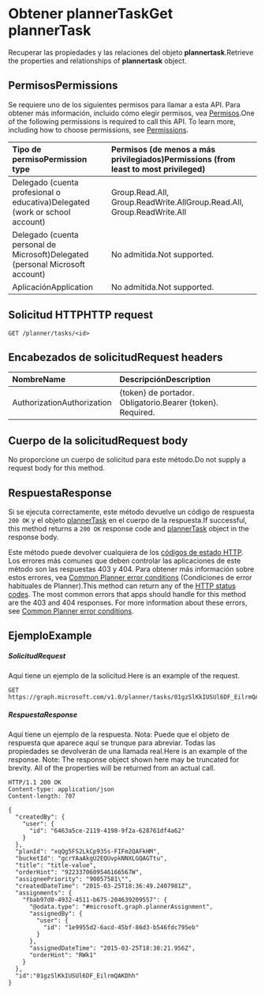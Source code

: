 # <a name="get-plannertask"></a><span data-ttu-id="78a52-101">Obtener plannerTask</span><span class="sxs-lookup"><span data-stu-id="78a52-101">Get plannerTask</span></span>

<span data-ttu-id="78a52-102">Recuperar las propiedades y las relaciones del objeto **plannertask**.</span><span class="sxs-lookup"><span data-stu-id="78a52-102">Retrieve the properties and relationships of **plannertask** object.</span></span>
## <a name="permissions"></a><span data-ttu-id="78a52-103">Permisos</span><span class="sxs-lookup"><span data-stu-id="78a52-103">Permissions</span></span>
<span data-ttu-id="78a52-p101">Se requiere uno de los siguientes permisos para llamar a esta API. Para obtener más información, incluido cómo elegir permisos, vea [Permisos](../../../concepts/permissions_reference.md).</span><span class="sxs-lookup"><span data-stu-id="78a52-p101">One of the following permissions is required to call this API. To learn more, including how to choose permissions, see [Permissions](../../../concepts/permissions_reference.md).</span></span>

|<span data-ttu-id="78a52-106">Tipo de permiso</span><span class="sxs-lookup"><span data-stu-id="78a52-106">Permission type</span></span>      | <span data-ttu-id="78a52-107">Permisos (de menos a más privilegiados)</span><span class="sxs-lookup"><span data-stu-id="78a52-107">Permissions (from least to most privileged)</span></span>              |
|:--------------------|:---------------------------------------------------------|
|<span data-ttu-id="78a52-108">Delegado (cuenta profesional o educativa)</span><span class="sxs-lookup"><span data-stu-id="78a52-108">Delegated (work or school account)</span></span> | <span data-ttu-id="78a52-109">Group.Read.All, Group.ReadWrite.All</span><span class="sxs-lookup"><span data-stu-id="78a52-109">Group.Read.All, Group.ReadWrite.All</span></span>    |
|<span data-ttu-id="78a52-110">Delegado (cuenta personal de Microsoft)</span><span class="sxs-lookup"><span data-stu-id="78a52-110">Delegated (personal Microsoft account)</span></span> | <span data-ttu-id="78a52-111">No admitida.</span><span class="sxs-lookup"><span data-stu-id="78a52-111">Not supported.</span></span>    |
|<span data-ttu-id="78a52-112">Aplicación</span><span class="sxs-lookup"><span data-stu-id="78a52-112">Application</span></span> | <span data-ttu-id="78a52-113">No admitida.</span><span class="sxs-lookup"><span data-stu-id="78a52-113">Not supported.</span></span> |

## <a name="http-request"></a><span data-ttu-id="78a52-114">Solicitud HTTP</span><span class="sxs-lookup"><span data-stu-id="78a52-114">HTTP request</span></span>
<!-- { "blockType": "ignored" } -->
```http
GET /planner/tasks/<id>
```

## <a name="request-headers"></a><span data-ttu-id="78a52-115">Encabezados de solicitud</span><span class="sxs-lookup"><span data-stu-id="78a52-115">Request headers</span></span>
| <span data-ttu-id="78a52-116">Nombre</span><span class="sxs-lookup"><span data-stu-id="78a52-116">Name</span></span>      |<span data-ttu-id="78a52-117">Descripción</span><span class="sxs-lookup"><span data-stu-id="78a52-117">Description</span></span>|
|:----------|:----------|
| <span data-ttu-id="78a52-118">Authorization</span><span class="sxs-lookup"><span data-stu-id="78a52-118">Authorization</span></span>  | <span data-ttu-id="78a52-p102">{token} de portador. Obligatorio.</span><span class="sxs-lookup"><span data-stu-id="78a52-p102">Bearer {token}. Required.</span></span> |

## <a name="request-body"></a><span data-ttu-id="78a52-121">Cuerpo de la solicitud</span><span class="sxs-lookup"><span data-stu-id="78a52-121">Request body</span></span>
<span data-ttu-id="78a52-122">No proporcione un cuerpo de solicitud para este método.</span><span class="sxs-lookup"><span data-stu-id="78a52-122">Do not supply a request body for this method.</span></span>

## <a name="response"></a><span data-ttu-id="78a52-123">Respuesta</span><span class="sxs-lookup"><span data-stu-id="78a52-123">Response</span></span>

<span data-ttu-id="78a52-124">Si se ejecuta correctamente, este método devuelve un código de respuesta `200 OK` y el objeto [plannerTask](../resources/plannertask.md) en el cuerpo de la respuesta.</span><span class="sxs-lookup"><span data-stu-id="78a52-124">If successful, this method returns a `200 OK` response code and [plannerTask](../resources/plannertask.md) object in the response body.</span></span>

<span data-ttu-id="78a52-p103">Este método puede devolver cualquiera de los [códigos de estado HTTP](../../../concepts/errors.md). Los errores más comunes que deben controlar las aplicaciones de este método son las respuestas 403 y 404. Para obtener más información sobre estos errores, vea [Common Planner error conditions](../resources/planner_overview.md#common-planner-error-conditions) (Condiciones de error habituales de Planner).</span><span class="sxs-lookup"><span data-stu-id="78a52-p103">This method can return any of the [HTTP status codes](../../../concepts/errors.md). The most common errors that apps should handle for this method are the 403 and 404 responses. For more information about these errors, see [Common Planner error conditions](../resources/planner_overview.md#common-planner-error-conditions).</span></span>

## <a name="example"></a><span data-ttu-id="78a52-128">Ejemplo</span><span class="sxs-lookup"><span data-stu-id="78a52-128">Example</span></span>
##### <a name="request"></a><span data-ttu-id="78a52-129">Solicitud</span><span class="sxs-lookup"><span data-stu-id="78a52-129">Request</span></span>
<span data-ttu-id="78a52-130">Aquí tiene un ejemplo de la solicitud.</span><span class="sxs-lookup"><span data-stu-id="78a52-130">Here is an example of the request.</span></span>
<!-- {
  "blockType": "request",
  "name": "get_plannertask"
}-->
```http
GET https://graph.microsoft.com/v1.0/planner/tasks/01gzSlKkIUSUl6DF_EilrmQAKDhh
```
##### <a name="response"></a><span data-ttu-id="78a52-131">Respuesta</span><span class="sxs-lookup"><span data-stu-id="78a52-131">Response</span></span>
<span data-ttu-id="78a52-p104">Aquí tiene un ejemplo de la respuesta. Nota: Puede que el objeto de respuesta que aparece aquí se trunque para abreviar. Todas las propiedades se devolverán de una llamada real.</span><span class="sxs-lookup"><span data-stu-id="78a52-p104">Here is an example of the response. Note: The response object shown here may be truncated for brevity. All of the properties will be returned from an actual call.</span></span>
<!-- {
  "blockType": "response",
  "truncated": true,
  "@odata.type": "microsoft.graph.plannerTask"
} -->
```http
HTTP/1.1 200 OK
Content-type: application/json
Content-length: 707

{
  "createdBy": {
    "user": {
      "id": "6463a5ce-2119-4198-9f2a-628761df4a62"
    }
  },
  "planId": "xqQg5FS2LkCp935s-FIFm2QAFkHM",
  "bucketId": "gcrYAaAkgU2EQUvpkNNXLGQAGTtu",
  "title": "title-value",
  "orderHint": "9223370609546166567W",
  "assigneePriority": "90057581\"",
  "createdDateTime": "2015-03-25T18:36:49.2407981Z",
  "assignments": {
    "fbab97d0-4932-4511-b675-204639209557": {
      "@odata.type": "#microsoft.graph.plannerAssignment",
      "assignedBy": {
        "user": {
          "id": "1e9955d2-6acd-45bf-86d3-b546fdc795eb"
        }
      },
      "assignedDateTime": "2015-03-25T18:38:21.956Z",
      "orderHint": "RWk1"
    }
  },
  "id":"01gzSlKkIUSUl6DF_EilrmQAKDhh"
}
```

<!-- uuid: 8fcb5dbc-d5aa-4681-8e31-b001d5168d79
2015-10-25 14:57:30 UTC -->
<!-- {
  "type": "#page.annotation",
  "description": "Get plannerTask",
  "keywords": "",
  "section": "documentation",
  "tocPath": ""
}-->